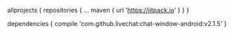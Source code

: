 allprojects {
     repositories {
         ...
         maven { url 'https://jitpack.io' }
     }
 }

dependencies {
    compile 'com.github.livechat:chat-window-android:v2.1.5'
}
